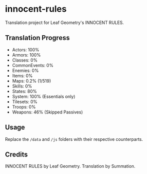# innocent-rules
Translation project for Leaf Geometry's INNOCENT RULES.

## Translation Progress
- Actors: 100%
- Armors: 100%
- Classes: 0%
- CommonEvents: 0%
- Enemies: 0%
- Items: 0%
- Maps: 0.2% (1/519)
- Skills: 0%
- States: 80%
- System: 100% (Essentials only)
- Tilesets: 0%
- Troops: 0%
- Weapons: 46% (Skipped Passives)

## Usage
Replace the `/data` and `/js` folders with their respective counterparts.

## Credits
INNOCENT RULES by Leaf Geometry.
Translation by Summation.
